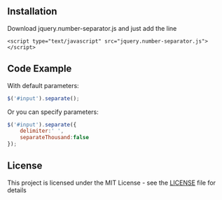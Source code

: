 ## Installation

Download jquery.number-separator.js and just add the line

```
<script type="text/javascript" src="jquery.number-separator.js"></script>
```

## Code Example

With default parameters:

```javascript
$('#input').separate();
```

Or you can specify parameters:

```javascript
$('#input').separate({
    delimiter:' ',
    separateThousand:false
});
```

## License

This project is licensed under the MIT License - see the [LICENSE](LICENSE) file for details
